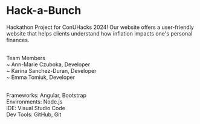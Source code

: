 # Hack-a-Bunch
Hackathon Project for ConUHacks 2024! Our website offers a user-friendly website that helps clients understand how inflation impacts one's personal finances.

<br/>Team Members
<br/>~ Ann-Marie Czuboka, Developer
<br/>~ Karina Sanchez-Duran, Developer
<br/>~ Emma Tomiuk, Developer

<br/> Frameworks: Angular, Bootstrap
<br/> Environments: Node.js
<br/> IDE: Visual Studio Code
<br/> Dev Tools: GitHub, Git


